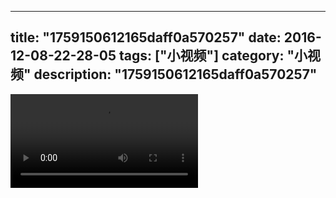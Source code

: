 
---
title: "1759150612165daff0a570257"
date: 2016-12-08-22-28-05
tags: ["小视频"]
category: "小视频"
description: "1759150612165daff0a570257"
---
<video src="http://ohtsqip0g.bkt.clouddn.com/1759150612165daff0a570257.mp4" controls="controls"></video>

